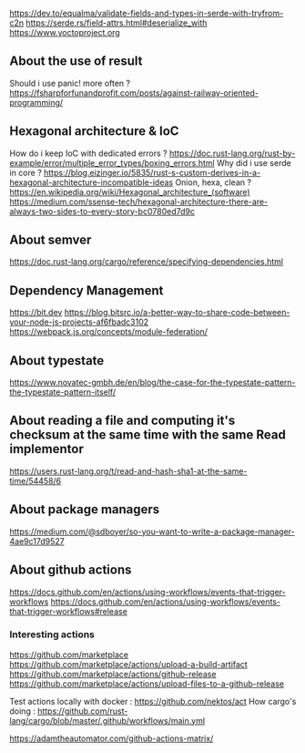 https://dev.to/equalma/validate-fields-and-types-in-serde-with-tryfrom-c2n
https://serde.rs/field-attrs.html#deserialize_with
https://www.yoctoproject.org

## About the use of result

Should i use panic! more often ? https://fsharpforfunandprofit.com/posts/against-railway-oriented-programming/

## Hexagonal architecture & IoC


How do i keep IoC with dedicated errors ? https://doc.rust-lang.org/rust-by-example/error/multiple_error_types/boxing_errors.html
Why did i use serde in core ? https://blog.eizinger.io/5835/rust-s-custom-derives-in-a-hexagonal-architecture-incompatible-ideas
Onion, hexa, clean ? https://en.wikipedia.org/wiki/Hexagonal_architecture_(software)
https://medium.com/ssense-tech/hexagonal-architecture-there-are-always-two-sides-to-every-story-bc0780ed7d9c


## About semver

https://doc.rust-lang.org/cargo/reference/specifying-dependencies.html


## Dependency Management

https://bit.dev
https://blog.bitsrc.io/a-better-way-to-share-code-between-your-node-js-projects-af6fbadc3102
https://webpack.js.org/concepts/module-federation/


## About typestate

https://www.novatec-gmbh.de/en/blog/the-case-for-the-typestate-pattern-the-typestate-pattern-itself/

## About reading a file and computing it's checksum at the same time with the same Read implementor

 https://users.rust-lang.org/t/read-and-hash-sha1-at-the-same-time/54458/6

## About package managers

https://medium.com/@sdboyer/so-you-want-to-write-a-package-manager-4ae9c17d9527



## About github actions

https://docs.github.com/en/actions/using-workflows/events-that-trigger-workflows
https://docs.github.com/en/actions/using-workflows/events-that-trigger-workflows#release

### Interesting actions

https://github.com/marketplace
https://github.com/marketplace/actions/upload-a-build-artifact
https://github.com/marketplace/actions/github-release
https://github.com/marketplace/actions/upload-files-to-a-github-release



Test actions locally with docker : https://github.com/nektos/act
How cargo's doing : https://github.com/rust-lang/cargo/blob/master/.github/workflows/main.yml

https://adamtheautomator.com/github-actions-matrix/